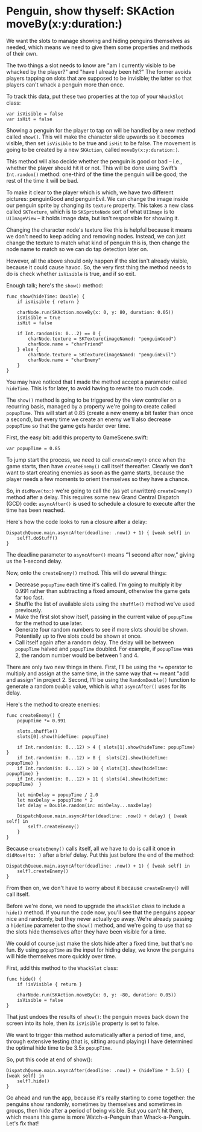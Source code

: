 # Penguin, show thyself: SKAction moveBy(x:y:duration:)

<!-- YOUTUBE: uVr0NqS2QrI -->

We want the slots to manage showing and hiding penguins themselves as needed, which means we need to give them some properties and methods of their own.

The two things a slot needs to know are "am I currently visible to be whacked by the player?" and "have I already been hit?" The former avoids players tapping on slots that are supposed to be invisible; the latter so that players can't whack a penguin more than once.

To track this data, put these two properties at the top of your `WhackSlot` class:

    var isVisible = false
    var isHit = false

Showing a penguin for the player to tap on will be handled by a new method called `show()`. This will make the character slide upwards so it becomes visible, then set `isVisible` to be true and `isHit` to be false. The movement is going to be created by a new `SKAction`, called `moveBy(x:y:duration:)`.

This method will also decide whether the penguin is good or bad – i.e., whether the player should hit it or not. This will be done using Swift’s `Int.random()` method: one-third of the time the penguin will be good; the rest of the time it will be bad.

To make it clear to the player which is which, we have two different pictures: penguinGood and penguinEvil. We can change the image inside our penguin sprite by changing its `texture` property. This takes a new class called `SKTexture`, which is to `SKSpriteNode` sort of what `UIImage` is to `UIImageView` – it holds image data, but isn't responsible for showing it.

Changing the character node's texture like this is helpful because it means we don't need to keep adding and removing nodes. Instead, we can just change the texture to match what kind of penguin this is, then change the node name to match so we can do tap detection later on.

However, all the above should only happen if the slot isn't already visible, because it could cause havoc. So, the very first thing the method needs to do is check whether `isVisible` is true, and if so exit.

Enough talk; here's the `show()` method:

    func show(hideTime: Double) {
        if isVisible { return }

        charNode.run(SKAction.moveBy(x: 0, y: 80, duration: 0.05))
        isVisible = true
        isHit = false

        if Int.random(in: 0...2) == 0 {
            charNode.texture = SKTexture(imageNamed: "penguinGood")
            charNode.name = "charFriend"
        } else {
            charNode.texture = SKTexture(imageNamed: "penguinEvil")
            charNode.name = "charEnemy"
        }
    }

You may have noticed that I made the method accept a parameter called `hideTime`. This is for later, to avoid having to rewrite too much code.

The `show()` method is going to be triggered by the view controller on a recurring basis, managed by a property we're going to create called `popupTime`. This will start at 0.85 (create a new enemy a bit faster than once a second), but every time we create an enemy we'll also decrease `popupTime` so that the game gets harder over time.

First, the easy bit: add this property to GameScene.swift:

    var popupTime = 0.85

To jump start the process, we need to call `createEnemy()` once when the game starts, then have `createEnemy()` call itself thereafter. Clearly we don't want to start creating enemies as soon as the game starts, because the player needs a few moments to orient themselves so they have a chance.

So, in `didMove(to:)` we're going to call the (as yet unwritten) `createEnemy()` method after a delay. This requires some new Grand Central Dispatch (GCD) code: `asyncAfter()` is used to schedule a closure to execute after the time has been reached.

Here's how the code looks to run a closure after a delay:

    DispatchQueue.main.asyncAfter(deadline: .now() + 1) { [weak self] in
        self?.doStuff()
    }

The deadline parameter to `asyncAfter()` means “1 second after now,” giving us the 1-second delay.

Now, onto the `createEnemy()` method. This will do several things:

- Decrease `popupTime` each time it's called. I'm going to multiply it by 0.991 rather than subtracting a fixed amount, otherwise the game gets far too fast.
- Shuffle the list of available slots using the `shuffle()` method we've used previously.
- Make the first slot show itself, passing in the current value of `popupTime` for the method to use later.
- Generate four random numbers to see if more slots should be shown. Potentially up to five slots could be shown at once.
- Call itself again after a random delay. The delay will be between `popupTime` halved and `popupTime` doubled. For example, if `popupTime` was 2, the random number would be between 1 and 4.

There are only two new things in there. First, I'll be using the `*=` operator to multiply and assign at the same time, in the same way that `+=` meant "add and assign" in project 2. Second, I'll be using the `RandomDouble()` function to generate a random `Double` value, which is what `asyncAfter()` uses for its delay.

Here's the method to create enemies:

    func createEnemy() {
        popupTime *= 0.991

        slots.shuffle()
        slots[0].show(hideTime: popupTime)

        if Int.random(in: 0...12) > 4 { slots[1].show(hideTime: popupTime) }
        if Int.random(in: 0...12) > 8 {  slots[2].show(hideTime: popupTime) }
        if Int.random(in: 0...12) > 10 { slots[3].show(hideTime: popupTime) }
        if Int.random(in: 0...12) > 11 { slots[4].show(hideTime: popupTime)  }

        let minDelay = popupTime / 2.0
        let maxDelay = popupTime * 2
        let delay = Double.random(in: minDelay...maxDelay)

        DispatchQueue.main.asyncAfter(deadline: .now() + delay) { [weak self] in
            self?.createEnemy()
        }
    }

Because `createEnemy()` calls itself, all we have to do is call it once in `didMove(to: )` after a brief delay. Put this just before the end of the method:

    DispatchQueue.main.asyncAfter(deadline: .now() + 1) { [weak self] in
        self?.createEnemy()
    }

From then on, we don't have to worry about it because `createEnemy()` will call itself.

Before we're done, we need to upgrade the `WhackSlot` class to include a `hide()` method. If you run the code now, you'll see that the penguins appear nice and randomly, but they never actually go away. We're already passing a `hideTime` parameter to the `show()` method, and we're going to use that so the slots hide themselves after they have been visible for a time.

We could of course just make the slots hide after a fixed time, but that's no fun. By using `popupTime` as the input for hiding delay, we know the penguins will hide themselves more quickly over time.

First, add this method to the `WhackSlot` class:

    func hide() {
        if !isVisible { return }

        charNode.run(SKAction.moveBy(x: 0, y: -80, duration: 0.05))
        isVisible = false
    }

That just undoes the results of `show()`: the penguin moves back down the screen into its hole, then its `isVisible` property is set to false.

We want to trigger this method automatically after a period of time, and, through extensive testing (that is, sitting around playing) I have determined the optimal hide time to be 3.5x `popupTime`.

So, put this code at end of show():

    DispatchQueue.main.asyncAfter(deadline: .now() + (hideTime * 3.5)) { [weak self] in
        self?.hide()
    }

Go ahead and run the app, because it's really starting to come together: the penguins show randomly, sometimes by themselves and sometimes in groups, then hide after a period of being visible. But you can't hit them, which means this game is more Watch-a-Penguin than Whack-a-Penguin. Let's fix that!
